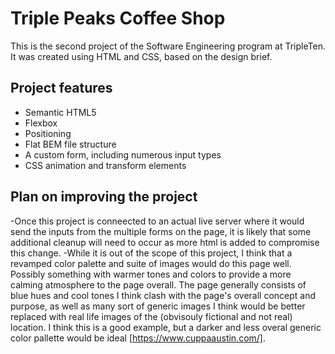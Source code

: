 # Triple Peaks Coffee Shop

This is the second project of the Software Engineering program at TripleTen. It was created using HTML and CSS, based on the design brief.

## Project features

- Semantic HTML5
- Flexbox
- Positioning
- Flat BEM file structure
- A custom form, including numerous input types
- CSS animation and transform elements

## Plan on improving the project

-Once this project is conneected to an actual live server where it would send the inputs from the multiple forms on the page, it is likely that some additional cleanup will need to occur as more html is added to compromise this change.
-While it is out of the scope of this project, I think that a revamped color palette and suite of images would do this page well. Possibly something with warmer tones and colors to provide a more calming atmosphere to the page overall. The page generally consists of blue hues and cool tones I think clash with the page's overall concept and purpose, as well as many sort of generic images I think would be better replaced with real life images of the (obvisouly fictional and not real) location. I think this is a good example, but a darker and less overal generic color pallette would be ideal [https://www.cuppaaustin.com/].
